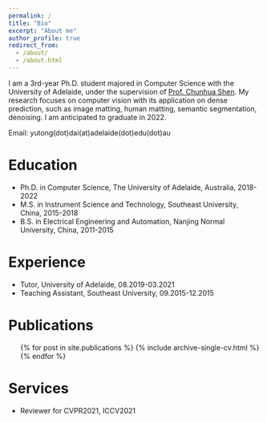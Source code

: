 ```yaml
---
permalink: /
title: "Bio"
excerpt: "About me"
author_profile: true
redirect_from: 
  - /about/
  - /about.html
---
```

I am a 3rd-year Ph.D. student majored in Computer Science with the University of Adelaide, under the supervision of [Prof. Chunhua Shen](https://cshen.github.io/). My research focuses on computer vision with its application on dense prediction, such as image matting, human matting, semantic segmentation, denoising. I am anticipated to graduate in 2022. 

Email: yutong(dot)dai(at)adelaide(dot)edu(dot)au

Education
======
* Ph.D. in Computer Science, The University of Adelaide, Australia, 2018-2022
* M.S. in Instrument Science and Technology, Southeast University, China, 2015-2018
* B.S. in Electrical Engineering and Automation, Nanjing Normal University, China, 2011-2015

Experience
======
* Tutor, University of Adelaide, 08.2019-03.2021
* Teaching Assistant, Southeast University, 09.2015-12.2015


Publications
======
  <ul>{% for post in site.publications %}
    {% include archive-single-cv.html %}
  {% endfor %}</ul>
  
  
Services
======
* Reviewer for CVPR2021, ICCV2021

